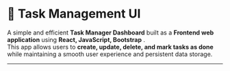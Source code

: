 # 📌 Task Management UI

A simple and efficient **Task Manager Dashboard** built as a **Frontend web application** using **React, JavaScript, Bootstrap** .  
This app allows users to **create, update, delete, and mark tasks as done** while maintaining a smooth user experience and persistent data storage.

---

